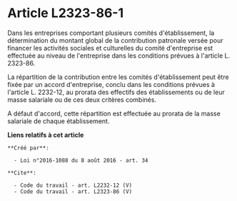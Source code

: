 # Article L2323-86-1

Dans les entreprises comportant plusieurs comités d'établissement, la détermination du montant global de la contribution
patronale versée pour financer les activités sociales et culturelles du comité d'entreprise est effectuée au niveau de
l'entreprise dans les conditions prévues à l'article L. 2323-86. 

La répartition de la contribution entre les comités d'établissement peut être fixée par un accord d'entreprise, conclu dans
les conditions prévues à l'article L. 2232-12, au prorata des effectifs des établissements ou de leur masse salariale ou de
ces deux critères combinés. 

A défaut d'accord, cette répartition est effectuée au prorata de la masse salariale de chaque établissement.

**Liens relatifs à cet article**

	**Créé par**:

	  - Loi n°2016-1088 du 8 août 2016 - art. 34

	**Cite**:

	  - Code du travail - art. L2232-12 (V)
	  - Code du travail - art. L2323-86 (V)
